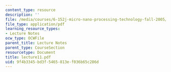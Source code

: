 ```yaml
---
content_type: resource
description: ''
file: /media/courses/6-152j-micro-nano-processing-technology-fall-2005/9f4b3345bd3f5465813ef036b65c286d_lecture11.pdf
file_type: application/pdf
learning_resource_types:
- Lecture Notes
ocw_type: OCWFile
parent_title: Lecture Notes
parent_type: CourseSection
resourcetype: Document
title: lecture11.pdf
uid: 9f4b3345-bd3f-5465-813e-f036b65c286d
---
```

